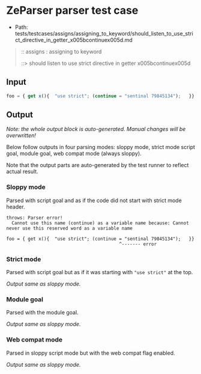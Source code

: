 # ZeParser parser test case

- Path: tests/testcases/assigns/assigning_to_keyword/should_listen_to_use_strict_directive_in_getter_x005bcontinuex005d.md

> :: assigns : assigning to keyword
>
> ::> should listen to use strict directive in getter x005bcontinuex005d

## Input

`````js
foo = { get x(){  "use strict"; (continue = "sentinal 79845134");   }}
`````

## Output

_Note: the whole output block is auto-generated. Manual changes will be overwritten!_

Below follow outputs in four parsing modes: sloppy mode, strict mode script goal, module goal, web compat mode (always sloppy).

Note that the output parts are auto-generated by the test runner to reflect actual result.

### Sloppy mode

Parsed with script goal and as if the code did not start with strict mode header.

`````
throws: Parser error!
  Cannot use this name (continue) as a variable name because: Cannot never use this reserved word as a variable name

foo = { get x(){  "use strict"; (continue = "sentinal 79845134");   }}
                                          ^------- error
`````

### Strict mode

Parsed with script goal but as if it was starting with `"use strict"` at the top.

_Output same as sloppy mode._

### Module goal

Parsed with the module goal.

_Output same as sloppy mode._

### Web compat mode

Parsed in sloppy script mode but with the web compat flag enabled.

_Output same as sloppy mode._

